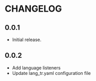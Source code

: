 # CHANGELOG

## 0.0.1

* Initial release.

## 0.0.2

* Add language listeners
* Update lang_tr.yaml configuration file
